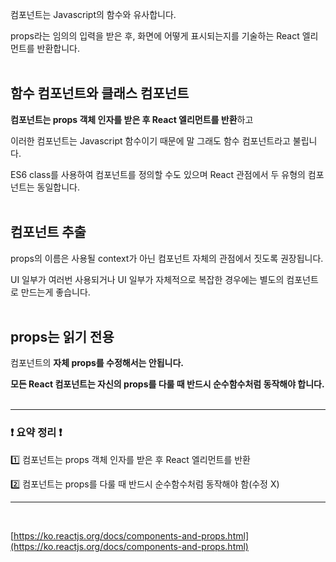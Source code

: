 컴포넌트는 Javascript의 함수와 유사합니다.

props라는 임의의 입력을 받은 후, 화면에 어떻게 표시되는지를 기술하는 React 엘리먼트를 반환합니다.
<br><br>

## **함수 컴포넌트와 클래스 컴포넌트**

**컴포넌트는 props 객체 인자를 받은 후 React 엘리먼트를 반환**하고

이러한 컴포넌트는 Javascript 함수이기 때문에 말 그래도 함수 컴포넌트라고 불립니다.

ES6 class를 사용하여 컴포넌트를 정의할 수도 있으며 React 관점에서 두 유형의 컴포넌트는 동일합니다.
<br><br>

## **컴포넌트 추출**

props의 이름은 사용될 context가 아닌 컴포넌트 자체의 관점에서 짓도록 권장됩니다.

UI 일부가 여러번 사용되거나 UI 일부가 자체적으로 복잡한 경우에는 별도의 컴포넌트로 만드는게 좋습니다.
<br><br>

## **props는 읽기 전용**

컴포넌트의 **자체 props를 수정해서는 안됩니다.**

**모든 React 컴포넌트는 자신의 props를 다룰 때 반드시 순수함수처럼 동작해야 합니다.**
<br><br>

---

### ❗ 요약 정리 ❗

1️⃣ 컴포넌트는 props 객체 인자를 받은 후 React 엘리먼트를 반환

2️⃣ 컴포넌트는 props를 다룰 때 반드시 순수함수처럼 동작해야 함(수정 X)

---

<br>

[https://ko.reactjs.org/docs/components-and-props.html](https://ko.reactjs.org/docs/components-and-props.html)
